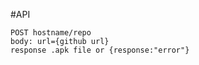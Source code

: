 #API

    POST hostname/repo
    body: url={github url}
    response .apk file or {response:"error"}